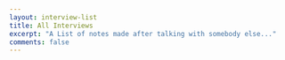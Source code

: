 ```yaml
---
layout: interview-list
title: All Interviews
excerpt: "A List of notes made after talking with somebody else..."
comments: false
---
```

